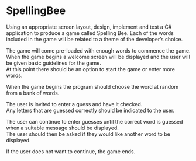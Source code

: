 # SpellingBee

Using an appropriate screen layout, design, implement and test a C# application to produce a game called Spelling Bee.
Each of the words included in the game will be related to a theme of the developer’s choice. 

The game will come pre-loaded with enough words to commence the game.  
When the game begins a welcome screen will be displayed and the user will be given basic guidelines for the game.  
At this point there should be an option to start the game or enter more words.

When the game begins the program should choose the word at random from a bank of words.  

The user is invited to enter a guess and have it checked.   
Any letters that are guessed correctly should be indicated to the user.

The user can continue to enter guesses until the correct word is guessed when a suitable message should be displayed.  
The user should then be asked if they would like another word to be displayed.

If the user does not want to continue, the game ends.
